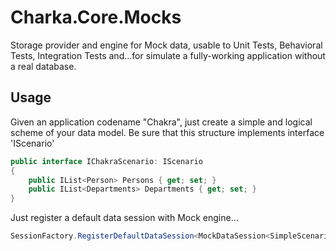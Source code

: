 ﻿Charka.Core.Mocks
===

Storage provider and engine for Mock data, usable to Unit Tests, Behavioral Tests, Integration Tests 
and...for simulate a fully-working application without a real database.

## Usage

Given an application codename "Chakra", just create a simple and logical scheme of your data 
model. Be sure that this structure implements interface 'IScenario'

```csharp
public interface IChakraScenario: IScenario
{
	public IList<Person> Persons { get; set; }
	public IList<Departments> Departments { get; set; }
}
```


Just register a default data session with Mock engine...

```csharp
SessionFactory.RegisterDefaultDataSession<MockDataSession<SimpleScenario>>();
```